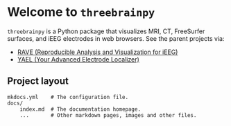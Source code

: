 # Welcome to `threebrainpy`

`threebrainpy` is a Python package that visualizes MRI, CT, FreeSurfer surfaces, and iEEG electrodes in web browsers. See the parent projects via:

* [RAVE (Reproducible Analysis and Visualization for iEEG)](https://rave.wiki/)
* [YAEL (Your Advanced Electrode Localizer)](https://yael.wiki/)

## Project layout

    mkdocs.yml    # The configuration file.
    docs/
        index.md  # The documentation homepage.
        ...       # Other markdown pages, images and other files.
